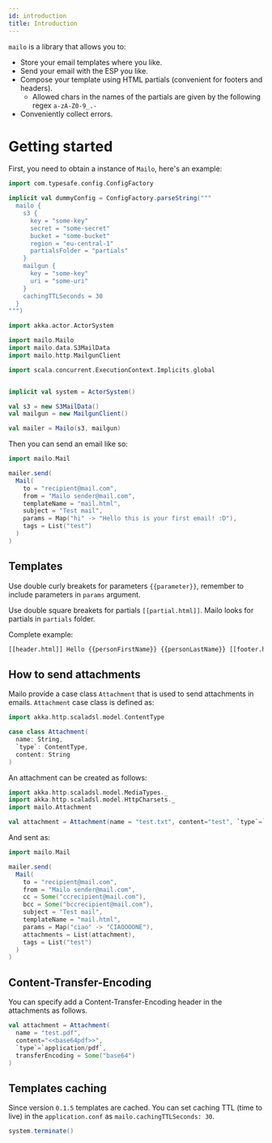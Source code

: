 ```yaml
---
id: introduction
title: Introduction
---
```


`mailo` is a library that allows you to:

- Store your email templates where you like.
- Send your email with the ESP you like.
- Compose your template using HTML partials (convenient for footers and
  headers).
  - Allowed chars in the names of the partials are given by the following regex
    `a-zA-Z0-9_.-`
- Conveniently collect errors.

# Getting started

First, you need to obtain a instance of `Mailo`, here's an example:

```scala mdoc:invisible
import com.typesafe.config.ConfigFactory

implicit val dummyConfig = ConfigFactory.parseString("""
  mailo {
    s3 {
      key = "some-key"
      secret = "some-secret"
      bucket = "some-bucket"
      region = "eu-central-1"
      partialsFolder = "partials"
    }
    mailgun {
      key = "some-key"
      uri = "some-uri"
    }
    cachingTTLSeconds = 30
  }
""")
```

```scala mdoc
import akka.actor.ActorSystem

import mailo.Mailo
import mailo.data.S3MailData
import mailo.http.MailgunClient

import scala.concurrent.ExecutionContext.Implicits.global


implicit val system = ActorSystem()

val s3 = new S3MailData()
val mailgun = new MailgunClient()

val mailer = Mailo(s3, mailgun)
```

Then you can send an email like so:

```scala mdoc:compile-only
import mailo.Mail

mailer.send(
  Mail(
    to = "recipient@mail.com",
    from = "Mailo sender@mail.com",
    templateName = "mail.html",
    subject = "Test mail",
    params = Map("hi" -> "Hello this is your first email! :D"),
    tags = List("test")
  )
)
```

## Templates

Use double curly breakets for parameters `{{parameter}}`, remember to include
parameters in `params` argument.

Use double square breakets for partials `[[partial.html]]`. Mailo looks for
partials in `partials` folder.

Complete example:

```html
[[header.html]] Hello {{personFirstName}} {{personLastName}} [[footer.html]]
```

## How to send attachments

Mailo provide a case class `Attachment` that is used to send attachments in
emails. `Attachment` case class is defined as:

```scala
import akka.http.scaladsl.model.ContentType

case class Attachment(
  name: String,
  `type`: ContentType,
  content: String
)
```

An attachment can be created as follows:

```scala mdoc
import akka.http.scaladsl.model.MediaTypes._
import akka.http.scaladsl.model.HttpCharsets._
import mailo.Attachment

val attachment = Attachment(name = "test.txt", content="test", `type`=`text/plain` withCharset `UTF-8`)
```

And sent as:

```scala mdoc:compile-only
import mailo.Mail

mailer.send(
  Mail(
    to = "recipient@mail.com",
    from = "Mailo sender@mail.com",
    cc = Some("ccrecipient@mail.com"),
    bcc = Some("bccrecipient@mail.com"),
    subject = "Test mail",
    templateName = "mail.html",
    params = Map("ciao" -> "CIAOOOONE"),
    attachments = List(attachment),
    tags = List("test")
  )
)
```

## Content-Transfer-Encoding

You can specify add a Content-Transfer-Encoding header in the attachments as
follows.

```scala mdoc:nest
val attachment = Attachment(
  name = "test.pdf",
  content="<<base64pdf>>",
  `type`=`application/pdf`,
  transferEncoding = Some("base64")
)
```

## Templates caching

Since version `0.1.5` templates are cached. You can set caching TTL (time to
live) in the `application.conf` as `mailo.cachingTTLSeconds: 30`.

```scala mdoc:invisible
system.terminate()
```

